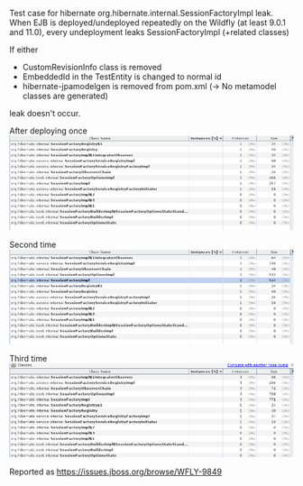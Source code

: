 

Test case for hibernate org.hibernate.internal.SessionFactoryImpl leak. When EJB is deployed/undeployed repeatedly on the 
Wildfly (at least 9.0.1 and 11.0), every undeployment leaks SessionFactoryImpl (+related classes)

If either

* CustomRevisionInfo class is removed
* EmbeddedId in the TestEntity is changed to normal id
* hibernate-jpamodelgen is removed from pom.xml (-> No metamodel classes are generated)

leak doesn't occur.

After deploying once
![First deploy memory dump](images/deploy1.png)

Second time
![Second deploy memory dump](images/deploy2.png)

Third time
![Third deploy memory dump](images/deploy3.png)

Reported as https://issues.jboss.org/browse/WFLY-9849
